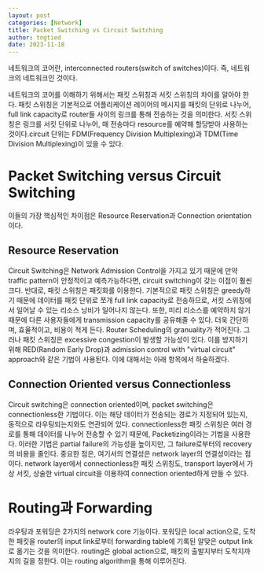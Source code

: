 ```yaml
---
layout: post
categories: [Network]
title: Packet Switching vs Circuit Switching
author: tngtied
date: 2023-11-18
---
```


네트워크의 코어란, interconnected routers(switch of switches)이다. 즉, 네트워크의 네트워크인 것이다.

네트워크의 코어를 이해하기 위해서는 패킷 스위칭과 서킷 스위칭의 차이를 알아야 한다.
패킷 스위칭은 기본적으로 어플리케이션 레이어의 메시지를 패킷의 단위로 나누어, full link capacity로 router들 사이의 링크를 통해 전송하는 것을 의미한다.
서킷 스위칭은 링크를 서킷 단위로 나누어, 매 전송마다 resource를 예약해 할당받아 사용하는 것이다.circuit 단위는 FDM(Frequency Division Multiplexing)과 TDM(Time Division Multiplexing)이 있을 수 있다.

# Packet Switching versus Circuit Switching

이들의 가장 핵심적인 차이점은 Resource Reservation과 Connection orientation이다.

## Resource Reservation

Circuit Switching은 Network Admission Control을 가지고 있기 때문에 만약 traffic pattern이 안정적이고 예측가능하다면, circuit switching이 갖는 이점이 훨씬 크다.
반대로, 패킷 스위칭은 패킷화를 이용한다. 기본적으로 패킷 스위칭은 greedy하기 때문에 데이터를 패킷 단위로 쪼개 full link capacity로 전송하므로, 서킷 스위칭에서 일어날 수 있는 리소스 낭비가 일어나지 않는다. 또한, 미리 리소스를 예약하지 않기 때문에 다른 사용자들에게 transmission capacity를 공유해줄 수 있다. 더욱 간단하며, 효율적이고, 비용이 적게 든다. Router Scheduling의 granuality가 적어진다.
그러나 패킷 스위칭은 excessive congestion이 발생할 가능성이 있다. 이를 방지하기 위해 RED(Random Early Drop)과 admission control with "virtual circuit" approach와 같은 기법이 사용된다.
이에 대해서는 아래 항목에서 하술하겠다.

## Connection Oriented versus Connectionless

Circuit switching은 connection oriented이며, packet switching은 connectionless한 기법이다. 이는 해당 데이터가 전송되는 경로가 지정되어 있는지, 동적으로 라우팅되는지와도 연관되어 있다. connectionless한 패킷 스위칭은 여러 경로를 통해 데이터를 나누어 전송할 수 있기 때문에, Packetizing이라는 기법을 사용한다. 이러한 기법은 partial failure의 가능성을 높이지만, 그 failure로부터의 recovery의 비용을 줄인다.
중요한 점은, 여기서의 연결성은 network layer의 연결성이라는 점이다. network layer에서 connectionless한 패킷 스위칭도, transport layer에서 가상 서킷, 상술한 virtual circuit을 이용하여 connection oriented하게 만들 수 있다.

# Routing과 Forwarding

라우팅과 포워딩은 2가지의 network core 기능이다. 포워딩은 local action으로, 도착한 패킷을 router의 input link로부터 forwarding table에 기록된 알맞은 output link로 옮기는 것을 의미한다. routing은 global action으로, 패킷의 출발지부터 도착지까지의 길을 정한다. 이는 routing algorithm을 통해 이루어진다.
